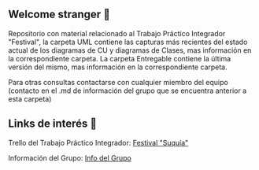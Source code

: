 ## Welcome stranger :ghost:

Repositorio con material relacionado al Trabajo Práctico Integrador "Festival", la carpeta UML contiene las capturas más recientes
del estado actual de los diagramas de CU y diagramas de Clases, mas información en la correspondiente carpeta.
La carpeta Entregable contiene la última versión del mismo, mas información en la correspondiente carpeta.

Para otras consultas contactarse con cualquier miembro del equipo (contacto en el .md de información del grupo que se encuentra anterior a esta carpeta)

## Links de interés :mag_right:
Trello del Trabajo Práctico Integrador: [Festival "Suquía"](https://trello.com/b/N7IHme3Q/proyecto-festival-suquia)

Información del Grupo: [Info del Grupo](https://github.com/nahuelcanchy/2019_MSI/blob/BRANCH_2W1_G05_TPI/2W1/G05/InformacionGrupo.md)
